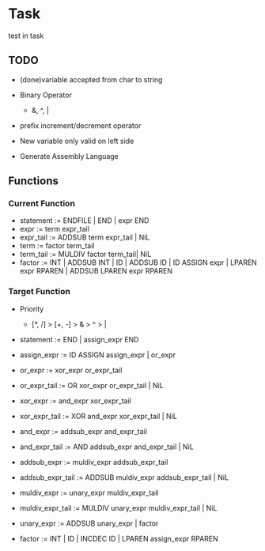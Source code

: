 # Task
test in task
## TODO
* (done)variable accepted from char to string

* Binary Operator
    * &, ^, |
* prefix increment/decrement operator
* New variable only valid on left side
* Generate Assembly Language

## Functions
### Current Function
* statement	:= ENDFILE | END | expr END
* expr    	:= term expr_tail
* expr_tail	:= ADDSUB term expr_tail | NiL
* term 		:= factor term_tail
* term_tail	:= MULDIV factor term_tail| NiL
* factor		:= INT | ADDSUB INT | ID  | ADDSUB ID  | ID ASSIGN expr | LPAREN expr RPAREN | ADDSUB LPAREN expr RPAREN

### Target Function
* Priority
    * [*, /] > [+, -] > & > ^ > |

* statement           := END | assign_expr END
* assign_expr         := ID ASSIGN assign_expr | or_expr
* or_expr             := xor_expr or_expr_tail
* or_expr_tail        := OR xor_expr or_expr_tail | NiL
* xor_expr            := and_expr xor_expr_tail
* xor_expr_tail       := XOR and_expr xor_expr_tail | NiL
* and_expr            := addsub_expr and_expr_tail
* and_expr_tail       := AND addsub_expr and_expr_tail | NiL
* addsub_expr         := muldiv_expr addsub_expr_tail
* addsub_expr_tail    := ADDSUB muldiv_expr addsub_expr_tail | NiL
* muldiv_expr         := unary_expr muldiv_expr_tail
* muldiv_expr_tail    := MULDIV unary_expr muldiv_expr_tail | NiL
* unary_expr          := ADDSUB unary_expr | factor
* factor              := INT | ID | INCDEC ID | LPAREN assign_expr RPAREN

